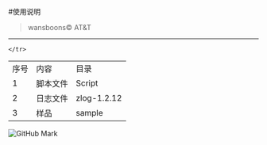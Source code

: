 #使用说明
> wansboons&copy; AT&amp;T
***

<table>
	<tr>
		<tr>
			<td>序号</td>
			<td>内容</td>
			<td>目录</td>                         
		</tr>
		<tr>
			<td>1</td>
			<td>脚本文件</td>
			<td>Script</td>
		</tr>
		<tr>
			<td>2</td>
			<td>日志文件</td>
			<td>zlog-1.2.12</td>
		</tr>
		<tr>
			<td>3</td>
			<td>样品</td>
			<td>sample</td>
		</tr>

	</tr>
</table>


![GitHub Mark](http://github.global.ssl.fastly.net/images/modules/logos_page/GitHub-Mark.png "GitHub Mark")



